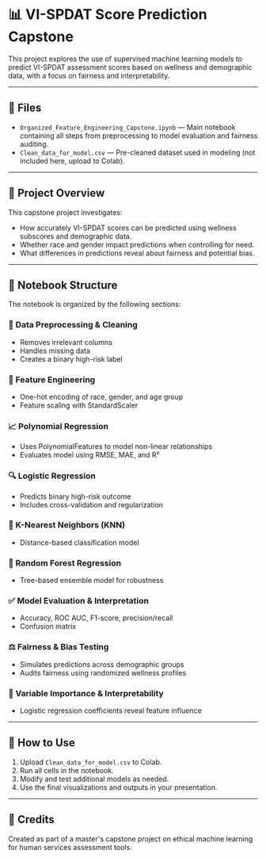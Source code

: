 
# 📊 VI-SPDAT Score Prediction Capstone

This project explores the use of supervised machine learning models to predict VI-SPDAT assessment scores based on wellness and demographic data, with a focus on fairness and interpretability.

---

## 📁 Files

- `Organized_Feature_Engineering_Capstone.ipynb` — Main notebook containing all steps from preprocessing to model evaluation and fairness auditing.
- `Clean_data_for_model.csv` — Pre-cleaned dataset used in modeling (not included here, upload to Colab).

---

## 📌 Project Overview

This capstone project investigates:
- How accurately VI-SPDAT scores can be predicted using wellness subscores and demographic data.
- Whether race and gender impact predictions when controlling for need.
- What differences in predictions reveal about fairness and potential bias.

---

## 🧱 Notebook Structure

The notebook is organized by the following sections:

### 🧹 Data Preprocessing & Cleaning
- Removes irrelevant columns
- Handles missing data
- Creates a binary high-risk label

### 🧪 Feature Engineering
- One-hot encoding of race, gender, and age group
- Feature scaling with StandardScaler

### 📈 Polynomial Regression
- Uses PolynomialFeatures to model non-linear relationships
- Evaluates model using RMSE, MAE, and R²

### 🔍 Logistic Regression
- Predicts binary high-risk outcome
- Includes cross-validation and regularization

### 🤝 K-Nearest Neighbors (KNN)
- Distance-based classification model

### 🌲 Random Forest Regression
- Tree-based ensemble model for robustness

### ✅ Model Evaluation & Interpretation
- Accuracy, ROC AUC, F1-score, precision/recall
- Confusion matrix

### ⚖️ Fairness & Bias Testing
- Simulates predictions across demographic groups
- Audits fairness using randomized wellness profiles

### 🧠 Variable Importance & Interpretability
- Logistic regression coefficients reveal feature influence

---

## 🚀 How to Use

1. Upload `Clean_data_for_model.csv` to Colab.
2. Run all cells in the notebook.
3. Modify and test additional models as needed.
4. Use the final visualizations and outputs in your presentation.

---

## 💬 Credits

Created as part of a master's capstone project on ethical machine learning for human services assessment tools.

